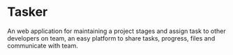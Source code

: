 # Tasker
An web application for maintaining a project stages and assign task to other developers on team, an easy platform to share tasks, progress, files and communicate with team.
